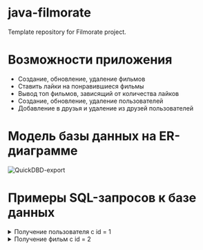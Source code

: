 # java-filmorate
Template repository for Filmorate project.

# Возможности приложения
* Создание, обновление, удаление фильмов
* Ставить лайки на понравившиеся фильмы
* Вывод топ фильмов, зависящий от количества лайков
* Создание, обновление, удаление пользователей
* Добавление в друзья и удаление из друзей пользователей

# Модель базы данных на ER-диаграмме
![QuickDBD-export](https://github.com/user-attachments/assets/ed72b071-1468-4f69-89ba-376c3b036a96)

# Примеры SQL-запросов к базе данных
<details>
  <summary>Получение пользователя с id = 1</summary>
  &nbsp;&nbsp;&nbsp; SELECT * <br>
  &nbsp;&nbsp;&nbsp; FROM users <br>
  &nbsp;&nbsp;&nbsp; WHERE user_id = 1;
</details>
<details>
  <summary>Получение фильм с id = 2</summary>
  &nbsp;&nbsp;&nbsp; SELECT * <br>
  &nbsp;&nbsp;&nbsp; FROM film <br>
  &nbsp;&nbsp;&nbsp; WHERE film_id = 2;
</details>
